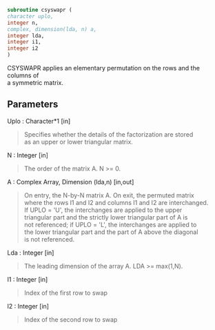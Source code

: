 ```fortran  
subroutine csyswapr (  
character uplo,  
integer n,  
complex, dimension(lda, n) a,  
integer lda,  
integer i1,  
integer i2  
)  
```  
  
CSYSWAPR applies an elementary permutation on the rows and the columns of  
a symmetric matrix.  
  
## Parameters  
Uplo : Character*1 [in]  
> Specifies whether the details of the factorization are stored  
> as an upper or lower triangular matrix.  
  
N : Integer [in]  
> The order of the matrix A.  N >= 0.  
  
A : Complex Array, Dimension (lda,n) [in,out]  
> On entry, the N-by-N matrix A. On exit, the permuted matrix  
> where the rows I1 and I2 and columns I1 and I2 are interchanged.  
> If UPLO = 'U', the interchanges are applied to the upper  
> triangular part and the strictly lower triangular part of A is  
> not referenced; if UPLO = 'L', the interchanges are applied to  
> the lower triangular part and the part of A above the diagonal  
> is not referenced.  
  
Lda : Integer [in]  
> The leading dimension of the array A.  LDA >= max(1,N).  
  
I1 : Integer [in]  
> Index of the first row to swap  
  
I2 : Integer [in]  
> Index of the second row to swap  
  
